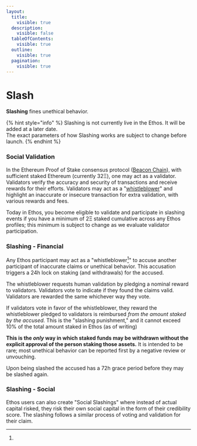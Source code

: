 ```yaml
---
layout:
  title:
    visible: true
  description:
    visible: false
  tableOfContents:
    visible: true
  outline:
    visible: true
  pagination:
    visible: true
---
```


# Slash

**Slashing** fines unethical behavior.

{% hint style="info" %}
Slashing is not currently live in the Ethos. It will be added at a later date. \
The exact parameters of how Slashing works are subject to change before launch.
{% endhint %}

### Social Validation

In the Ethereum Proof of Stake consensus protocol ([Beacon Chain](https://ethereum.org/en/roadmap/beacon-chain/)), with sufficient staked Ethereum (currently 32Ξ), one may act as a validator. Validators verify the accuracy and security of transactions and receive rewards for their efforts. Validators may act as a "[whistleblower](https://www.blocknative.com/blog/an-ethereum-stakers-guide-to-slashing-other-penalties)" and highlight an inaccurate or insecure transaction for extra validation, with various rewards and fees.&#x20;

Today in Ethos, you become eligible to validate and participate in slashing events if you have a minimum of 2Ξ staked cumulative across any Ethos profiles; this minimum is subject to change as we evaluate validator participation.

### Slashing - Financial

Any Ethos participant may act as a "whistleblower[^1]" to accuse another participant of inaccurate claims or unethical behavior. This accusation triggers a 24h lock on staking (and withdrawals) for the accused.&#x20;

The whistleblower requests human validation by pledging a nominal reward to validators. Validators vote to indicate if they found the claims valid. Validators are rewarded the same whichever way they vote.&#x20;

If validators vote in favor of the whistleblower, they reward the whistleblower pledged to validators is reimbursed _from the amount staked by the accused._ This is the "slashing punishment," and it cannot exceed 10% of the total amount staked in Ethos (as of writing)

**This is the&#x20;**_**only**_**&#x20;way in which staked funds may be withdrawn without the explicit approval of the person staking those assets.** It is intended to be rare; most unethical behavior can be reported first by a negative review or unvouching.

Upon being slashed the accused has a 72h grace period before they may be slashed again.

### Slashing - Social

Ethos users can also create "Social Slashings" where instead of actual capital risked, they risk their own social capital in the form of their credibility score. The slashing follows a similar process of voting and validation for their claim.

[^1]: 
